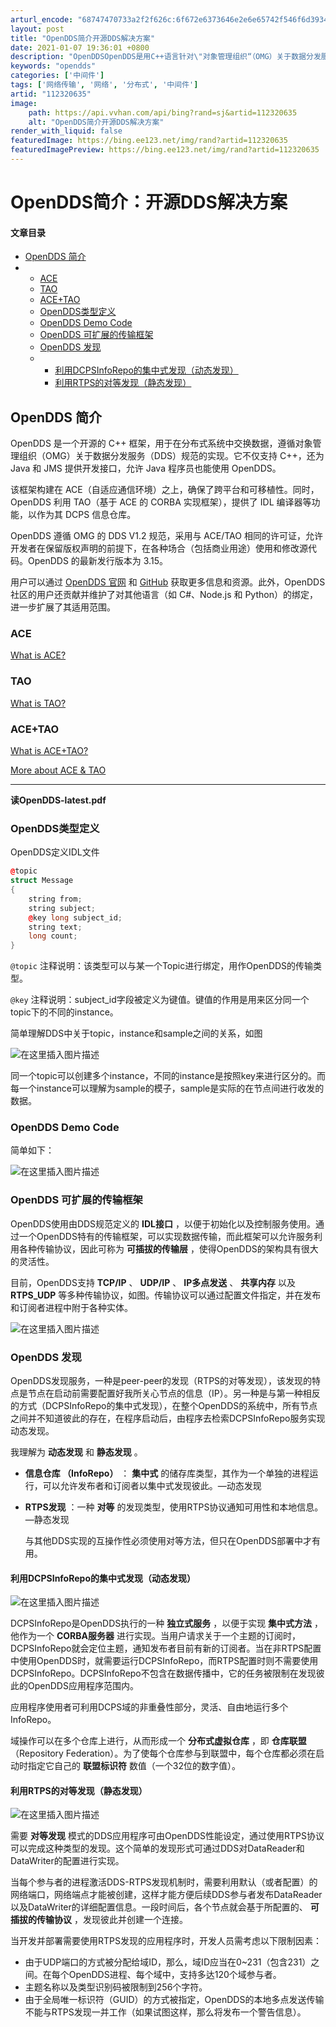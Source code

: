 ```yaml
---
arturl_encode: "68747470733a2f2f626c:6f672e6373646e2e6e65742f546f6d3934323036373035392f:61727469636c652f64657461696c732f313132333230363335"
layout: post
title: "OpenDDS简介开源DDS解决方案"
date: 2021-01-07 19:36:01 +0800
description: "OpenDDSOpenDDS是用C++语言针对\"对象管理组织“（OMG）关于数据分发服务（Data "
keywords: "opendds"
categories: ['中间件']
tags: ['网络传输', '网络', '分布式', '中间件']
artid: "112320635"
image:
    path: https://api.vvhan.com/api/bing?rand=sj&artid=112320635
    alt: "OpenDDS简介开源DDS解决方案"
render_with_liquid: false
featuredImage: https://bing.ee123.net/img/rand?artid=112320635
featuredImagePreview: https://bing.ee123.net/img/rand?artid=112320635
---
```


# OpenDDS简介：开源DDS解决方案

#### 文章目录

* [OpenDDS 简介](#OpenDDS__1)
* + [ACE](#ACE_10)
  + [TAO](#TAO_14)
  + [ACE+TAO](#ACETAO_18)
  + [OpenDDS类型定义](#OpenDDS_30)
  + [OpenDDS Demo Code](#OpenDDS_Demo_Code_57)
  + [OpenDDS 可扩展的传输框架](#OpenDDS__66)
  + [OpenDDS 发现](#OpenDDS__74)
  + - [利用DCPSInfoRepo的集中式发现（动态发现）](#DCPSInfoRepo_84)
    - [利用RTPS的对等发现（静态发现）](#RTPS_95)

## OpenDDS 简介

OpenDDS 是一个开源的 C++ 框架，用于在分布式系统中交换数据，遵循对象管理组织（OMG）关于数据分发服务（DDS）规范的实现。它不仅支持 C++，还为 Java 和 JMS 提供开发接口，允许 Java 程序员也能使用 OpenDDS。

该框架构建在 ACE（自适应通信环境）之上，确保了跨平台和可移植性。同时，OpenDDS 利用 TAO（基于 ACE 的 CORBA 实现框架），提供了 IDL 编译器等功能，以作为其 DCPS 信息仓库。

OpenDDS 遵循 OMG 的 DDS V1.2 规范，采用与 ACE/TAO 相同的许可证，允许开发者在保留版权声明的前提下，在各种场合（包括商业用途）使用和修改源代码。OpenDDS 的最新发行版本为 3.15。

用户可以通过
[OpenDDS 官网](https://opendds.org)
和
[GitHub](https://github.com/OpenDDS/OpenDDS)
获取更多信息和资源。此外，OpenDDS 社区的用户还贡献并维护了对其他语言（如 C#、Node.js 和 Python）的绑定，进一步扩展了其适用范围。

### ACE

[What is ACE?](https://www.huihoo.org/ace_tao/ace.html)

### TAO

[What is TAO?](https://www.huihoo.org/ace_tao/TAO-architecture.html)

### ACE+TAO

[What is ACE+TAO?](https://www.huihoo.org/ace_tao/TAO-overview.html)

[More about ACE & TAO](https://blog.csdn.net/linuxarmsummary/article/details/85475711)

---

**读OpenDDS-latest.pdf**

### OpenDDS类型定义

OpenDDS定义IDL文件

```c++
@topic
struct Message
{
    string from;
    string subject;
    @key long subject_id;
    string text;
    long count;
}

```

`@topic`
注释说明：该类型可以与某一个Topic进行绑定，用作OpenDDS的传输类型。

`@key`
注释说明：subject\_id字段被定义为键值。键值的作用是用来区分同一个topic下的不同的instance。

简单理解DDS中关于topic，instance和sample之间的关系，如图

![在这里插入图片描述](https://i-blog.csdnimg.cn/blog_migrate/c2a674a9824334489bfa2de201180a07.png#pic_center)

同一个topic可以创建多个instance，不同的instance是按照key来进行区分的。而每一个instance可以理解为sample的模子，sample是实际的在节点间进行收发的数据。

### OpenDDS Demo Code

简单如下：

![在这里插入图片描述](https://i-blog.csdnimg.cn/blog_migrate/e0223a90c0e7373dbf6847553e1a9423.png#pic_center)

### OpenDDS 可扩展的传输框架

OpenDDS使用由DDS规范定义的
**IDL接口**
，以便于初始化以及控制服务使用。通过一个OpenDDS特有的传输框架，可以实现数据传输，而此框架可以允许服务利用各种传输协议，因此可称为
**可插拔的传输层**
，使得OpenDDS的架构具有很大的灵活性。
  
目前，OpenDDS支持
**TCP/IP**
、
**UDP/IP**
、
**IP多点发送**
、
**共享内存**
以及
**RTPS\_UDP**
等多种传输协议，如图。传输协议可以通过配置文件指定，并在发布和订阅者进程中附于各种实体。

![在这里插入图片描述](https://i-blog.csdnimg.cn/blog_migrate/6e7bdccdb42658c4090d2c5455e8b440.png#pic_center)

### OpenDDS 发现

OpenDDS发现服务，一种是peer-peer的发现（RTPS的对等发现），该发现的特点是节点在启动前需要配置好我所关心节点的信息（IP）。另一种是与第一种相反的方式（DCPSInfoRepo的集中式发现），在整个OpenDDS的系统中，所有节点之间并不知道彼此的存在，在程序启动后，由程序去检索DCPSInfoRepo服务实现动态发现。

我理解为
**动态发现**
和
**静态发现**
。

* **信息仓库 （InfoRepo）**
  ：
  **集中式**
  的储存库类型，其作为一个单独的进程运行，可以允许发布者和订阅者以集中式发现彼此。—动态发现
* **RTPS发现**
  ：一种
  **对等**
  的发现类型，使用RTPS协议通知可用性和本地信息。 —静态发现
    
  与其他DDS实现的互操作性必须使用对等方法，但只在OpenDDS部署中才有用。

#### 利用DCPSInfoRepo的集中式发现（动态发现）

![在这里插入图片描述](https://i-blog.csdnimg.cn/blog_migrate/9425a6943158260a775716cc1031ad3c.png#pic_center)

DCPSInfoRepo是OpenDDS执行的一种
**独立式服务**
，以便于实现
**集中式方法**
，他作为一个
**CORBA服务器**
进行实现。当用户请求关于一个主题的订阅时，DCPSInfoRepo就会定位主题，通知发布者目前有新的订阅者。当在非RTPS配置中使用OpenDDS时，就需要运行DCPSInfoRepo，而RTPS配置时则不需要使用DCPSInfoRepo。DCPSInfoRepo不包含在数据传播中，它的任务被限制在发现彼此的OpenDDS应用程序范围内。

应用程序使用者可利用DCPS域的非重叠性部分，灵活、自由地运行多个InfoRepo。

域操作可以在多个仓库上进行，从而形成一个
**分布式虚拟仓库**
，即
**仓库联盟**
（Repository Federation）。为了使每个仓库参与到联盟中，每个仓库都必须在启动时指定它自己的
**联盟标识符**
数值（一个32位的数字值）。

#### 利用RTPS的对等发现（静态发现）

![在这里插入图片描述](https://i-blog.csdnimg.cn/blog_migrate/376b0b27e9a89f48f9da7cc6ca583a36.png#pic_center)

需要
**对等发现**
模式的DDS应用程序可由OpenDDS性能设定，通过使用RTPS协议可以完成这种类型的发现。这个简单的发现形式可通过DDS对DataReader和DataWriter的配置进行实现。

当每个参与者的进程激活DDS-RTPS发现机制时，需要利用默认（或者配置）的网络端口，网络端点才能被创建，这样才能方便后续DDS参与者发布DataReader以及DataWriter的详细配置信息。一段时间后，各个节点就会基于所配置的、
**可插拔的传输协议**
，发现彼此并创建一个连接。
  
当开发并部署需要使用RTPS发现的应用程序时，开发人员需考虑以下限制因素：

* 由于UDP端口的方式被分配给域ID，那么，域ID应当在0~231（包含231）之间。在每个OpenDDS进程、每个域中，支持多达120个域参与者。
* 主题名称以及类型识别码被限制到256个字符。
* 由于全局唯一标识符（GUID）的方式被指定，OpenDDS的本地多点发送传输不能与RTPS发现一并工作（如果试图这样，那么将发布一个警告信息）。